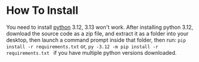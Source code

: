 # How To Install

You need to install [python](https://python.org) 3.12, 3.13 won't work.
After installing python 3.12, download the source code as a zip file, and extract it as a folder into your desktop, then launch a command prompt inside that folder, then run: `pip install -r requirements.txt` or, `py -3.12 -m pip install -r requirements.txt
` if you have multiple python versions downloaded.
